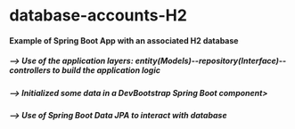 # database-accounts-H2

<h4>Example of Spring Boot App with an associated H2 database</h4>
<h5>--> Use of the application layers: entity(Models)--repository(Interface)--controllers to build the application logic</h5>
<h5>--> Initialized some data in a DevBootstrap Spring Boot component></h5>
<h5>--> Use of Spring Boot Data JPA to interact with database</h5>
